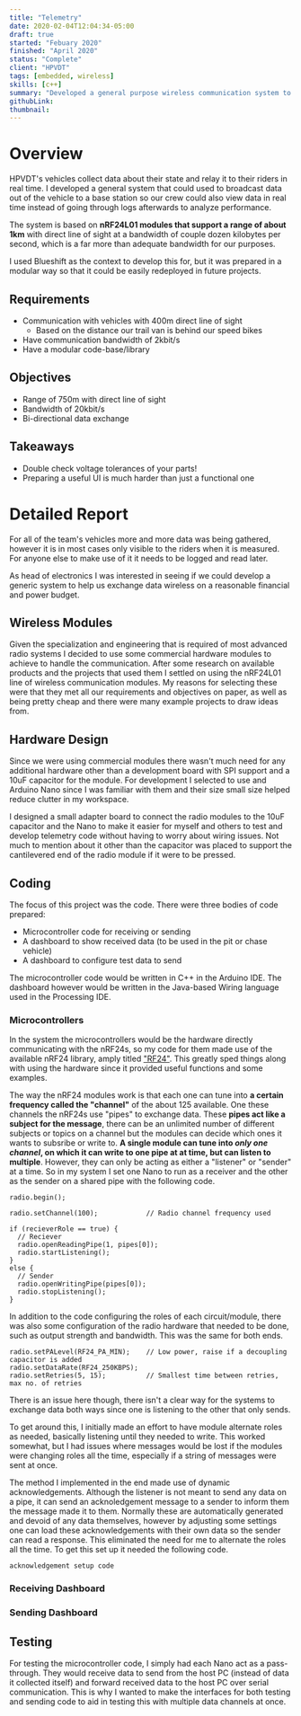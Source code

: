 ```yaml
---
title: "Telemetry"
date: 2020-02-04T12:04:34-05:00
draft: true
started: "Febuary 2020"
finished: "April 2020"
status: "Complete"
client: "HPVDT"
tags: [embedded, wireless]
skills: [c++]
summary: "Developed a general purpose wireless communication system to be used in future projects for HPVDT"
githubLink:
thumbnail:
---
```


# Overview

HPVDT's vehicles collect data about their state and relay it to their riders in real time. I  developed a general system that could used to broadcast data out of the vehicle to a base station so our crew could also view data in real time instead of going through logs afterwards to analyze performance.

The system is based on **nRF24L01 modules that support a range of about 1km** with direct line of sight at a bandwidth of couple dozen kilobytes per second, which is a far more than adequate bandwidth for our purposes.

I used Blueshift as the context to develop this for, but it was prepared in a modular way so that it could be easily redeployed in future projects.

## Requirements

- Communication with vehicles with 400m direct line of sight
   - Based on the distance our trail van is behind our speed bikes
- Have communication bandwidth of 2kbit/s
- Have a modular code-base/library

## Objectives

- Range of 750m with direct line of sight
- Bandwidth of 20kbit/s
- Bi-directional data exchange

## Takeaways

- Double check voltage tolerances of your parts!
- Preparing a useful UI is much harder than just a functional one

# Detailed Report

For all of the team's vehicles more and more data was being gathered, however it is in most cases only visible to the riders when it is measured. For anyone else to make use of it it needs to be logged and read later. 

As head of electronics I was interested in seeing if we could develop a generic system to help us exchange data wireless on a reasonable financial and power budget.

## Wireless Modules

Given the specialization and engineering that is required of most advanced radio systems I decided to use some commercial hardware modules to achieve to handle the communication. After some research on available products and the projects that used them I settled on using the nRF24L01 line of wireless communication modules. My reasons for selecting these were that they met all our requirements and objectives on paper, as well as being pretty cheap and there were many example projects to draw ideas from.

## Hardware Design

Since we were using commercial modules there wasn't much need for any additional hardware other than a development board with SPI support and a 10uF capacitor for the module. For development I selected to use and Arduino Nano since I was familiar with them and their size small size helped reduce clutter in my workspace.

I designed a small adapter board to connect the radio modules to the 10uF capacitor and the Nano to make it easier for myself and others to test and develop telemetry code without having to worry about wiring issues. Not much to mention about it other than the capacitor was placed to support the cantilevered end of the radio module if it were to be pressed.

## Coding

The focus of this project was the code. There were three bodies of code prepared: 

- Microcontroller code for receiving or sending
- A dashboard to show received data (to be used in the pit or chase vehicle)
- A dashboard to configure test data to send

The microcontroller code would be written in C++ in the Arduino IDE. The dashboard however would be written in the Java-based Wiring language used in the Processing IDE.

### Microcontrollers

In the system the microcontrollers would be the hardware directly communicating with the nRF24s, so my code for them made use of the available nRF24 library, amply titled ["RF24"](https://github.com/nRF24/RF24). This greatly sped things along with using the hardware since it provided useful functions and some examples.

The way the nRF24 modules work is that each one can tune into **a certain frequency called the "channel"** of the about 125 available. One these channels the nRF24s use "pipes" to exchange data. These **pipes act like a subject for the message**, there can be an unlimited number of different subjects or topics on a channel but the modules can decide which ones it wants to subsribe or write to. **A single module can tune into *only one channel*, on which it can write to one pipe at at time, but can listen to multiple**. However, they can only be acting as either a "listener" or "sender" at a time. So in my system I set one Nano to run as a receiver and the other as the sender on a shared pipe with the following code.

```
radio.begin();

radio.setChannel(100);            // Radio channel frequency used

if (recieverRole == true) {
  // Reciever
  radio.openReadingPipe(1, pipes[0]);
  radio.startListening();
}
else {
  // Sender
  radio.openWritingPipe(pipes[0]);
  radio.stopListening();
}
```

In addition to the code configuring the roles of each circuit/module, there was also some configuration of the radio hardware that needed to be done, such as output strength and bandwidth. This was the same for both ends.

```
radio.setPALevel(RF24_PA_MIN);    // Low power, raise if a decoupling capacitor is added
radio.setDataRate(RF24_250KBPS);
radio.setRetries(5, 15);          // Smallest time between retries, max no. of retries
```

There is an issue here though, there isn't a clear way for the systems to exchange data both ways since one is listening to the other that only sends. 

To get around this, I initially made an effort to have module alternate roles as needed, basically listening until they needed to write. This worked somewhat, but I had issues where messages would be lost if the modules were changing roles all the time, especially if a string of messages were sent at once.

The method I implemented in the end made use of dynamic acknowledgements. Although the listener is not meant to send any data on a pipe, it can send an acknoledgement message to a sender to inform them the message made it to them. Normally these are automatically generated and devoid of any data themselves, however by adjusting some settings one can load these acknowledgements with their own data so the sender can read a response. This eliminated the need for me to alternate the roles all the time. To get this set up it needed the following code.

```
acknowledgement setup code
```

### Receiving Dashboard

### Sending Dashboard

## Testing

For testing the microcontroller code, I simply had each Nano act as a pass-through. They would receive data to send from the host PC (instead of data it collected itself) and forward received data to the host PC over serial communication. This is why I wanted to make the interfaces for both testing and sending code to aid in testing this with multiple data channels at once.







